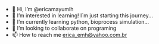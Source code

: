 - 👋 Hi, I’m @ericamayumih
- 👀 I’m interested in learning! I´m just starting this journey...
- 🌱 I’m currently learning python, bioprocess simulation...
- 💞️ I’m looking to collaborate on programing
- 📫 How to reach me erica_emh@yahoo.com.br

<!---
ericamayumih/ericamayumih is a ✨ special ✨ repository because its `README.md` (this file) appears on your GitHub profile.
You can click the Preview link to take a look at your changes.
--->

